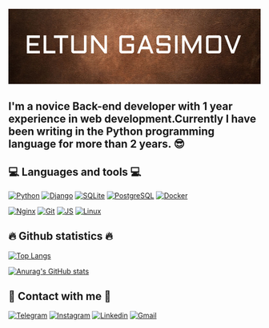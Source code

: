 [![Header](https://github.com/gasimovv21/gasimovv21/blob/main/assets/header.png)](https://github.com/gasimovv21)

## I'm a novice Back-end developer with 1 year experience in web development.Currently I have been writing in the Python programming language for more than 2 years. 😎


## 💻 Languages and tools 💻
[![Python](https://img.shields.io/badge/-Python-3775A9?style=for-the-badge&logo=Python&logoColor=FFD142)](https://www.python.org/)
[![Django](https://img.shields.io/badge/-Django-113228?style=for-the-badge&logo=Django)](https://www.djangoproject.com/)
[![SQLite](https://img.shields.io/badge/-SQLite-2C2C2C?style=for-the-badge&logo=SQLite&logoColor=1D87CE)](https://www.sqlite.org/index.html)
[![PostgreSQL](https://img.shields.io/badge/-PostgreSQL-366895?style=for-the-badge&logo=PostgreSQL&logoColor=FEFBFD)](https://www.postgresql.org/)
[![Docker](https://img.shields.io/badge/-Docker-2B97E9?style=for-the-badge&logo=Docker&logoColor=FFFFFF)](https://www.docker.com/)

[![Nginx](https://img.shields.io/badge/-Nginx-FFFFFF?style=for-the-badge&logo=Nginx&logoColor=119B44)](https://nginx.org/ru/)
[![Git](https://img.shields.io/badge/-Git-2E2C2C?style=for-the-badge&logo=Git)](https://git-scm.com/)
[![JS](https://img.shields.io/badge/-Javascript-2E2C2C?style=for-the-badge&logo=Javascript)](https://www.javascript.com/)
[![Linux](https://img.shields.io/badge/-Linux-FFFFFF?style=for-the-badge&logo=Linux&logoColor=000)](https://www.linux.org/)

## 🔥 Github statistics 🔥

[![Top Langs](https://github-readme-stats.vercel.app/api/top-langs/?username=gasimovv21&layout=compact)](https://github.com/gasimovv21/)

[![Anurag's GitHub stats](https://github-readme-stats.vercel.app/api?username=gasimovv21&show_icons=true&count_private=true&theme=kacho_ga)](https://github.com/gasimovv21/)

## 📱 Contact with me 📱
[![Telegram](https://img.shields.io/badge/-Telegram-000000?style=for-the-badge&logo=Telegram)](https://t.me/gasimoweltun)
[![Instagram](https://img.shields.io/badge/-Instagram-000000?style=for-the-badge&logo=Instagram)](https://www.instagram.com/gasimoweltun/)
[![Linkedin](https://img.shields.io/badge/-Linkedin-000000?style=for-the-badge&logo=Linkedin&logoColor=1082BE)](https://www.linkedin.com/in/eltun-gasimov-3b8b65256/)
[![Gmail](https://img.shields.io/badge/Gmail-000000?style=for-the-badge&logo=gmail&logoColor=D14836)](gasimoweltun@gmail.com)